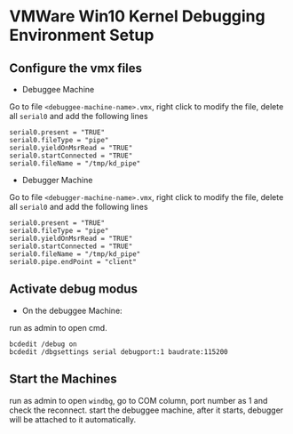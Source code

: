 # VMWare Win10 Kernel Debugging Environment Setup

## Configure the vmx files

- Debuggee Machine

Go to file `<debuggee-machine-name>.vmx`, right click to modify the file, delete all `serial0` and add the following lines

```
serial0.present = "TRUE"
serial0.fileType = "pipe"
serial0.yieldOnMsrRead = "TRUE"
serial0.startConnected = "TRUE"
serial0.fileName = "/tmp/kd_pipe"
```

- Debugger Machine

Go to file `<debugger-machine-name>.vmx`, right click to modify the file, delete all `serial0` and add the following lines

```
serial0.present = "TRUE"
serial0.fileType = "pipe"
serial0.yieldOnMsrRead = "TRUE"
serial0.startConnected = "TRUE"
serial0.fileName = "/tmp/kd_pipe"
serial0.pipe.endPoint = "client"
```

## Activate debug modus

- On the debuggee Machine:

run as admin to open cmd.

```
bcdedit /debug on
bcdedit /dbgsettings serial debugport:1 baudrate:115200
```

## Start the Machines

run as  admin to open `windbg`, go to COM column, port number as 1 and check the reconnect. start the debuggee machine, after it starts, debugger will be attached to it automatically.
